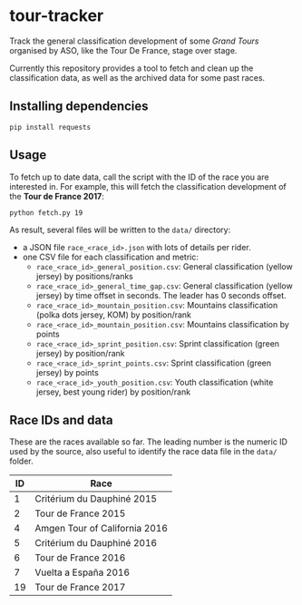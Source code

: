 # tour-tracker

Track the general classification development of some _Grand Tours_ organised by ASO, like the Tour De France, stage over stage.

Currently this repository provides a tool to fetch and clean up the classification data, as well as the archived data for some past races.

## Installing dependencies

```
pip install requests
```

## Usage

To fetch up to date data, call the script with the ID of the race you are interested in. For example, this will fetch the classification development of the **Tour de France 2017**:

```nohighlight
python fetch.py 19
```

As result, several files will be written to the `data/` directory:

- a JSON file `race_<race_id>.json` with lots of details per rider.
- one CSV file for each classification and metric:
  - `race_<race_id>_general_position.csv`: General classification (yellow jersey) by positions/ranks
  - `race_<race_id>_general_time_gap.csv`: General classification (yellow jersey) by time offset in seconds. The leader has 0 seconds offset.
  - `race_<race_id>_mountain_position.csv`: Mountains classification (polka dots jersey, KOM) by position/rank
  - `race_<race_id>_mountain_position.csv`: Mountains classification by points
  - `race_<race_id>_sprint_position.csv`: Sprint classification (green jersey) by position/rank
  - `race_<race_id>_sprint_points.csv`: Sprint classification (green jersey) by points
  - `race_<race_id>_youth_position.csv`: Youth classification (white jersey, best young rider) by position/rank

## Race IDs and data

These are the races available so far. The leading number is the numeric ID used by the source, also useful to identify the race data file in the `data/` folder.

| ID | Race                            |
|----|---------------------------------|
| 1  | Critérium du Dauphiné 2015
| 2  | Tour de France 2015
| 4  | Amgen Tour of California 2016
| 5  | Critérium du Dauphiné 2016
| 6  | Tour de France 2016
| 7  | Vuelta a España 2016
| 19 | Tour de France 2017

